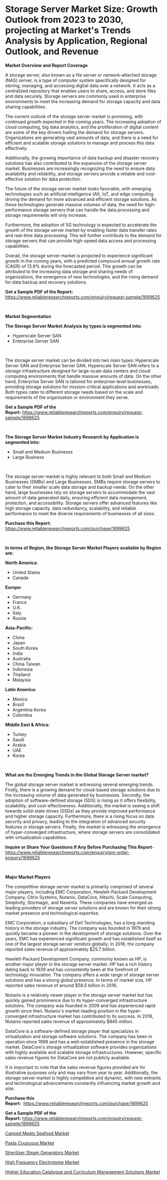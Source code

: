<p><h1>Storage Server Market Size: Growth Outlook from 2023 to 2030, projecting at Market's Trends Analysis by Application, Regional Outlook, and Revenue</h1></p><p><strong>Market Overview and Report Coverage</strong></p>
<p><p>A storage server, also known as a file server or network-attached storage (NAS) server, is a type of computer system specifically designed for storing, managing, and accessing digital data over a network. It acts as a centralized repository that enables users to share, access, and store files and data securely. Storage servers are commonly used in enterprise environments to meet the increasing demand for storage capacity and data sharing capabilities.</p><p>The current outlook of the storage server market is promising, with continued growth expected in the coming years. The increasing adoption of cloud computing, big data analytics, and the proliferation of digital content are some of the key drivers fueling the demand for storage servers. Organizations are generating vast amounts of data, and there is a need for efficient and scalable storage solutions to manage and process this data effectively. </p><p>Additionally, the growing importance of data backup and disaster recovery solutions has also contributed to the expansion of the storage server market. Businesses are increasingly recognizing the need to ensure data availability and reliability, and storage servers provide a reliable and cost-effective solution for data protection.</p><p>The future of the storage server market looks favorable, with emerging technologies such as artificial intelligence (AI), IoT, and edge computing driving the demand for more advanced and efficient storage solutions. As these technologies generate massive volumes of data, the need for high-performance storage servers that can handle the data processing and storage requirements will only increase.</p><p>Furthermore, the adoption of 5G technology is expected to accelerate the growth of the storage server market by enabling faster data transfer rates and real-time data processing. This will further contribute to the demand for storage servers that can provide high-speed data access and processing capabilities.</p><p>Overall, the storage server market is projected to experience significant growth in the coming years, with a predicted compound annual growth rate (CAGR) of 13.9% during the forecasted period. This growth can be attributed to the increasing data storage and sharing needs of organizations, the emergence of new technologies, and the rising demand for data backup and recovery solutions.</p></p>
<p><strong>Get a Sample PDF of the Report:</strong> <a href="https://www.reliableresearchreports.com/enquiry/request-sample/1699625">https://www.reliableresearchreports.com/enquiry/request-sample/1699625</a></p>
<p>&nbsp;</p>
<p><strong>Market Segmentation</strong></p>
<p><strong>The Storage Server Market Analysis by types is segmented into:</strong></p>
<p><ul><li>Hyperscale Server SAN</li><li>Enterprise Server SAN</li></ul></p>
<p>&nbsp;</p>
<p><p>The storage server market can be divided into two main types: Hyperscale Server SAN and Enterprise Server SAN. Hyperscale Server SAN refers to a storage infrastructure designed for large-scale data centers and cloud computing environments that handle massive amounts of data. On the other hand, Enterprise Server SAN is tailored for enterprise-level businesses, providing storage solutions for mission-critical applications and workloads. Both types cater to different storage needs based on the scale and requirements of the organization or environment they serve.</p></p>
<p><strong>Get a Sample PDF of the Report:</strong>&nbsp;<a href="https://www.reliableresearchreports.com/enquiry/request-sample/1699625">https://www.reliableresearchreports.com/enquiry/request-sample/1699625</a></p>
<p>&nbsp;</p>
<p><strong>The Storage Server Market Industry Research by Application is segmented into:</strong></p>
<p><ul><li>Small and Medium Businesss</li><li>Large Business</li></ul></p>
<p>&nbsp;</p>
<p><p>The storage server market is highly relevant to both Small and Medium Businesses (SMBs) and Large Businesses. SMBs require storage servers to cater to their smaller scale data storage and backup needs. On the other hand, large businesses rely on storage servers to accommodate the vast amount of data generated daily, ensuring efficient data management, protection, and accessibility. Storage servers offer advanced features like high storage capacity, data redundancy, scalability, and reliable performance to meet the diverse requirements of businesses of all sizes.</p></p>
<p><strong>Purchase this Report:</strong>&nbsp; <a href="https://www.reliableresearchreports.com/purchase/1699625">https://www.reliableresearchreports.com/purchase/1699625</a></p>
<p>&nbsp;</p>
<p><strong>In terms of Region, the Storage Server Market Players available by Region are:</strong></p>
<p>
    <p> <strong> North America: </strong>
        <ul>
            <li>United States</li>
            <li>Canada</li>
        </ul>
        </p> 
    <p> <strong> Europe: </strong>
        <ul>
            <li>Germany</li>
            <li>France</li>
            <li>U.K.</li>
            <li>Italy</li>
            <li>Russia</li>
        </ul>
        </p> 
    <p> <strong> Asia-Pacific: </strong>
        <ul>
            <li>China</li>
            <li>Japan</li>
            <li>South Korea</li>
            <li>India</li>
            <li>Australia</li>
            <li>China Taiwan</li>
            <li>Indonesia</li>
            <li>Thailand</li>
            <li>Malaysia</li>
        </ul>
        </p> 
    <p> <strong> Latin America: </strong>
        <ul>
            <li>Mexico</li>
            <li>Brazil</li>
            <li>Argentina Korea</li>
            <li>Colombia</li>
        </ul>
        </p> 
    <p> <strong> Middle East & Africa: </strong>
        <ul>
            <li>Turkey</li>
            <li>Saudi</li>
            <li>Arabia</li>
            <li>UAE</li>
            <li>Korea</li>
        </ul>
    </p>
    </p>
<p>&nbsp;</p>
<p><strong>What are the Emerging Trends in the Global Storage Server market?</strong></p>
<p><p>The global storage server market is witnessing several emerging trends. Firstly, there is a growing demand for cloud-based storage solutions due to the increasing volume of data generated by businesses. Secondly, the adoption of software-defined storage (SDS) is rising as it offers flexibility, scalability, and cost-effectiveness. Additionally, the market is seeing a shift towards solid-state drives (SSDs) as they provide improved performance and higher storage capacity. Furthermore, there is a rising focus on data security and privacy, leading to the integration of advanced security features in storage servers. Finally, the market is witnessing the emergence of hyper-converged infrastructure, where storage servers are consolidated with virtualization capabilities.</p></p>
<p><strong>Inquire or Share Your Questions If Any Before Purchasing This Report</strong>- <a href="https://www.reliableresearchreports.com/enquiry/pre-order-enquiry/1699625">https://www.reliableresearchreports.com/enquiry/pre-order-enquiry/1699625</a></p>
<p>&nbsp;</p>
<p><strong>Major Market Players</strong></p>
<p><p>The competitive storage server market is primarily comprised of several major players, including EMC Corporation, Hewlett-Packard Development Company, Citrix Systems, Nutanix, DataCore, Hitachi, Scale Computing, Simplivity, Stormagic, and Nexenta. These companies have emerged as leading providers of storage server solutions and are known for their strong market presence and technological expertise.</p><p>EMC Corporation, a subsidiary of Dell Technologies, has a long-standing history in the storage industry. The company was founded in 1979 and quickly became a pioneer in the development of storage solutions. Over the years, EMC has experienced significant growth and has established itself as one of the largest storage server vendors globally. In 2016, the company reported sales revenue of approximately $25.7 billion.</p><p>Hewlett-Packard Development Company, commonly known as HP, is another major player in the storage server market. HP has a rich history dating back to 1939 and has consistently been at the forefront of technology innovation. The company offers a wide range of storage server solutions and has a strong global presence. In terms of market size, HP reported sales revenue of around $58.5 billion in 2016.</p><p>Nutanix is a relatively newer player in the storage server market but has quickly gained prominence due to its hyper-converged infrastructure solutions. The company was founded in 2009 and has experienced rapid growth since then. Nutanix's market-leading position in the hyper-converged infrastructure market has contributed to its success. In 2016, Nutanix reported sales revenue of approximately $845 million.</p><p>DataCore is a software-defined storage player that specializes in virtualization and storage software solutions. The company has been in operation since 1998 and has a well-established presence in the storage market. DataCore's storage virtualization software provides organizations with highly available and scalable storage infrastructures. However, specific sales revenue figures for DataCore are not publicly available.</p><p>It is important to note that the sales revenue figures provided are for illustrative purposes only and may vary from year to year. Additionally, the storage server market is highly competitive and dynamic, with new entrants and technological advancements constantly influencing market growth and size.</p></p>
<p><strong>Purchase this Report:</strong>&nbsp;&nbsp;<a href="https://www.reliableresearchreports.com/purchase/1699625">https://www.reliableresearchreports.com/purchase/1699625</a></p>
<p></p>
<p><strong>Get a Sample PDF of the Report:</strong>&nbsp;<a href="https://www.reliableresearchreports.com/enquiry/request-sample/1699625">https://www.reliableresearchreports.com/enquiry/request-sample/1699625</a></p>
<p><p><a href="https://www.linkedin.com/pulse/canned-meats-seafood-market-challenges-opportunities-growth-5yyne/">Canned Meats Seafood Market</a></p><p><a href="https://www.linkedin.com/pulse/pasta-couscous-market-size-2023-2030-global-industrial-m1tsf/">Pasta Couscous Market</a></p><p><a href="https://medium.com/@prakrishnarp23/strerilizer-steam-generators-market-trends-and-market-analysis-forecasted-for-period-2023-2030-bf5740d728a8">Strerilizer Steam Generators Market</a></p><p><a href="https://github.com/rahu1501/Market-Research-Report-List-1/blob/main/high-frequency-electrotome-market.md">High Frequency Electrotome Market</a></p><p><a href="https://github.com/rahu1502/Market-Research-Report-List-1/blob/main/higher-education-catalogue-and-curriculum-management-solutions-market.md">Higher Education Catalogue and Curriculum Management Solutions Market</a></p></p>
